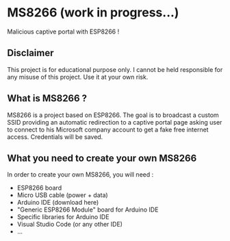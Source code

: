 # MS8266 (work in progress...)
Malicious captive portal with ESP8266 !

## Disclaimer
This project is for educational purpose only. I cannot be held responsible for any misuse of this project. Use it at your own risk.

## What is MS8266 ?
MS8266 is a project based on ESP8266. The goal is to broadcast a custom SSID providing an automatic redirection to a captive portal page asking user to connect to his Microsoft company account to get a fake free internet access. Credentials will be saved.

## What you need to create your own MS8266
In order to create your own MS8266, you will need :
- ESP8266 board
- Micro USB cable (power + data)
- Arduino IDE (download here)
- "Generic ESP8266 Module" board for Arduino IDE 
- Specific libraries for Arduino IDE
- Visual Studio Code (or any other IDE)
- ...